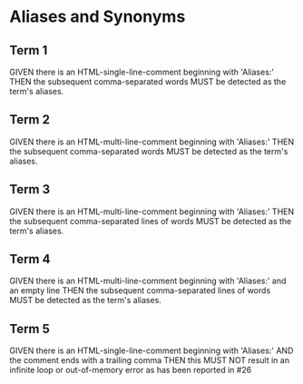 # Aliases and Synonyms

## Term 1
<!-- Aliases: T1 Alias1, T1-Alias2, T1.Alias3 -->
GIVEN there is an HTML-single-line-comment beginning with 'Aliases:' THEN the
subsequent comma-separated words MUST be detected as the term's aliases.

## Term 2
<!--
Aliases: T2 Alias1, T2-Alias2, T2.Alias3
-->
GIVEN there is an HTML-multi-line-comment beginning with 'Aliases:' THEN the
subsequent comma-separated words MUST be detected as the term's aliases.

## Term 3
<!--
Aliases:
T3 Alias1,
T3-Alias2,
T3.Alias3
-->
GIVEN there is an HTML-multi-line-comment beginning with 'Aliases:' THEN the
subsequent comma-separated lines of words MUST be detected as the term's aliases.

## Term 4
<!--
Aliases:

T4 Alias1,
T4-Alias2,
T4.Alias3
-->
GIVEN there is an HTML-multi-line-comment beginning with 'Aliases:' and an empty
line THEN the subsequent comma-separated lines of words MUST be detected as the
term's aliases.

## Term 5
<!-- Aliases: T5-Alias1, T5-Alias2, -->
GIVEN there is an HTML-single-line-comment beginning with 'Aliases:'
AND the comment ends with a trailing comma
THEN this MUST NOT result in an infinite loop or out-of-memory error
as has been reported in #26
